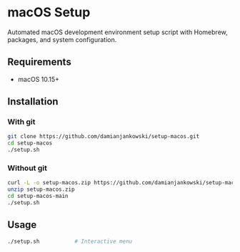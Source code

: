 # macOS Setup

Automated macOS development environment setup script with Homebrew, packages, and system configuration.

## Requirements

- macOS 10.15+

## Installation

### With git
```bash
git clone https://github.com/damianjankowski/setup-macos.git
cd setup-macos
./setup.sh
```

### Without git
```bash
curl -L -o setup-macos.zip https://github.com/damianjankowski/setup-macos/archive/main.zip
unzip setup-macos.zip
cd setup-macos-main
./setup.sh
```

## Usage

```bash
./setup.sh           # Interactive menu